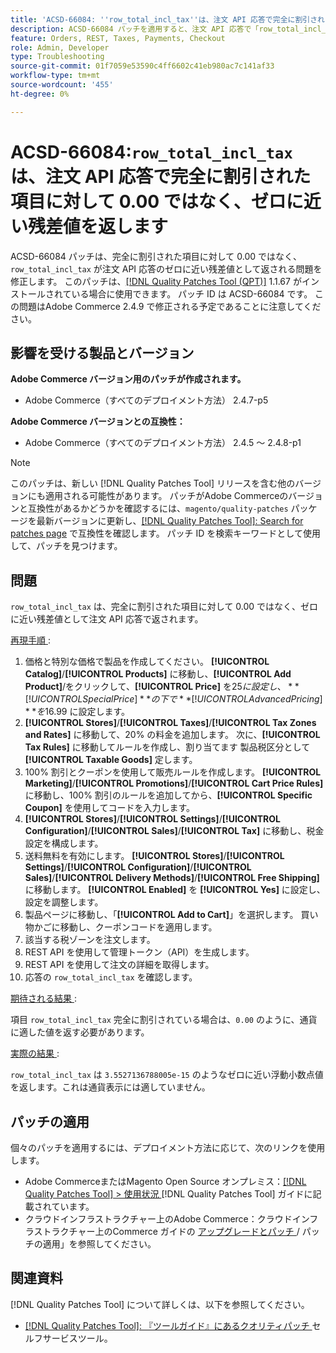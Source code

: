 ```yaml
---
title: 'ACSD-66084: ''row_total_incl_tax''は、注文 API 応答で完全に割引された項目に対して 0.00 ではなく、ゼロに近い残余価額を返します'
description: ACSD-66084 パッチを適用すると、注文 API 応答で「row_total_incl_tax」が 0.00 ではなく、ゼロに近い残差値として返されるAdobe Commerceの問題が修正されます。
feature: Orders, REST, Taxes, Payments, Checkout
role: Admin, Developer
type: Troubleshooting
source-git-commit: 01f7059e53590c4ff6602c41eb980ac7c141af33
workflow-type: tm+mt
source-wordcount: '455'
ht-degree: 0%

---
```



# ACSD-66084:`row_total_incl_tax` は、注文 API 応答で完全に割引された項目に対して 0.00 ではなく、ゼロに近い残差値を返します

ACSD-66084 パッチは、完全に割引された項目に対して 0.00 ではなく、`row_total_incl_tax` が注文 API 応答のゼロに近い残差値として返される問題を修正します。 このパッチは、[[!DNL Quality Patches Tool (QPT)]](/help/tools/quality-patches-tool/quality-patches-tool-to-self-serve-quality-patches.md) 1.1.67 がインストールされている場合に使用できます。 パッチ ID は ACSD-66084 です。 この問題はAdobe Commerce 2.4.9 で修正される予定であることに注意してください。

## 影響を受ける製品とバージョン

**Adobe Commerce バージョン用のパッチが作成されます。**

* Adobe Commerce（すべてのデプロイメント方法） 2.4.7-p5

**Adobe Commerce バージョンとの互換性：**

* Adobe Commerce（すべてのデプロイメント方法） 2.4.5 ～ 2.4.8-p1

>[!NOTE]
>
>このパッチは、新しい [!DNL Quality Patches Tool] リリースを含む他のバージョンにも適用される可能性があります。 パッチがAdobe Commerceのバージョンと互換性があるかどうかを確認するには、`magento/quality-patches` パッケージを最新バージョンに更新し、[[!DNL Quality Patches Tool]: Search for patches page](https://experienceleague.adobe.com/tools/commerce-quality-patches/index.html) で互換性を確認します。 パッチ ID を検索キーワードとして使用して、パッチを見つけます。

## 問題

`row_total_incl_tax` は、完全に割引された項目に対して 0.00 ではなく、ゼロに近い残差値として注文 API 応答で返されます。

<u> 再現手順 </u>:

1. 価格と特別な価格で製品を作成してください。 **[!UICONTROL Catalog]**/**[!UICONTROL Products]** に移動し、**[!UICONTROL Add Product]**/をクリックして、**[!UICONTROL Price]** を$25 に設定し、**[!UICONTROL Special Price]** の下で **[!UICONTROL Advanced Pricing]** を$16.99 に設定します。
1. **[!UICONTROL Stores]**/**[!UICONTROL Taxes]**/**[!UICONTROL Tax Zones and Rates]** に移動して、20% の料金を追加します。 次に、**[!UICONTROL Tax Rules]** に移動してルールを作成し、割り当てます
   製品税区分として **[!UICONTROL Taxable Goods]** 定します。
1. 100% 割引とクーポンを使用して販売ルールを作成します。 **[!UICONTROL Marketing]**/**[!UICONTROL Promotions]**/**[!UICONTROL Cart Price Rules]** に移動し、100% 割引のルールを追加してから、**[!UICONTROL Specific Coupon]** を使用してコードを入力します。
1. **[!UICONTROL Stores]**/**[!UICONTROL Settings]**/**[!UICONTROL Configuration]**/**[!UICONTROL Sales]**/**[!UICONTROL Tax]** に移動し、税金設定を構成します。
1. 送料無料を有効にします。 **[!UICONTROL Stores]**/**[!UICONTROL Settings]**/**[!UICONTROL Configuration]**/**[!UICONTROL Sales]**/**[!UICONTROL Delivery Methods]**/**[!UICONTROL Free Shipping]** に移動します。 **[!UICONTROL Enabled]** を **[!UICONTROL Yes]** に設定し、設定を調整します。
1. 製品ページに移動し、「**[!UICONTROL Add to Cart]**」を選択します。 買い物かごに移動し、クーポンコードを適用します。
1. 該当する税ゾーンを注文します。
1. REST API を使用して管理トークン（API）を生成します。
1. REST API を使用して注文の詳細を取得します。
1. 応答の `row_total_incl_tax` を確認します。

<u> 期待される結果 </u>:

項目 `row_total_incl_tax` 完全に割引されている場合は、`0.00` のように、通貨に適した値を返す必要があります。

<u> 実際の結果 </u>:

`row_total_incl_tax` は `3.5527136788005e-15` のようなゼロに近い浮動小数点値を返します。これは通貨表示には適していません。

## パッチの適用

個々のパッチを適用するには、デプロイメント方法に応じて、次のリンクを使用します。

* Adobe CommerceまたはMagento Open Source オンプレミス：[[!DNL Quality Patches Tool] > 使用状況 ](/help/tools/quality-patches-tool/usage.md)[!DNL Quality Patches Tool] ガイドに記載されています。
* クラウドインフラストラクチャー上のAdobe Commerce：クラウドインフラストラクチャー上のCommerce ガイドの [ アップグレードとパッチ ](https://experienceleague.adobe.com/docs/commerce-cloud-service/user-guide/develop/upgrade/apply-patches.html)/ パッチの適用」を参照してください。

## 関連資料

[!DNL Quality Patches Tool] について詳しくは、以下を参照してください。

* [[!DNL Quality Patches Tool]: 『ツールガイド』にあるクオリティパッチ ](/help/tools/quality-patches-tool/quality-patches-tool-to-self-serve-quality-patches.md) セルフサービスツール。
